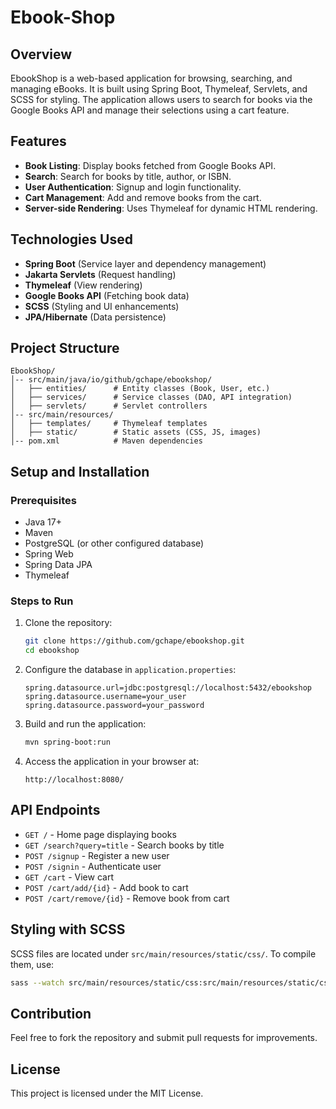 # Ebook-Shop

## Overview
EbookShop is a web-based application for browsing, searching, and managing eBooks. It is built using Spring Boot, Thymeleaf, Servlets, and SCSS for styling. The application allows users to search for books via the Google Books API and manage their selections using a cart feature.

## Features
- **Book Listing**: Display books fetched from Google Books API.
- **Search**: Search for books by title, author, or ISBN.
- **User Authentication**: Signup and login functionality.
- **Cart Management**: Add and remove books from the cart.
- **Server-side Rendering**: Uses Thymeleaf for dynamic HTML rendering.

## Technologies Used
- **Spring Boot** (Service layer and dependency management)
- **Jakarta Servlets** (Request handling)
- **Thymeleaf** (View rendering)
- **Google Books API** (Fetching book data)
- **SCSS** (Styling and UI enhancements)
- **JPA/Hibernate** (Data persistence)

## Project Structure
```
EbookShop/
│-- src/main/java/io/github/gchape/ebookshop/
│   ├── entities/      # Entity classes (Book, User, etc.)
│   ├── services/      # Service classes (DAO, API integration)
│   ├── servlets/      # Servlet controllers
│-- src/main/resources/
│   ├── templates/     # Thymeleaf templates
│   ├── static/        # Static assets (CSS, JS, images)
│-- pom.xml            # Maven dependencies
```

## Setup and Installation
### Prerequisites
- Java 17+
- Maven
- PostgreSQL (or other configured database)
- Spring Web
- Spring Data JPA
- Thymeleaf

### Steps to Run
1. Clone the repository:
   ```sh
   git clone https://github.com/gchape/ebookshop.git
   cd ebookshop
   ```
2. Configure the database in `application.properties`:
   ```properties
   spring.datasource.url=jdbc:postgresql://localhost:5432/ebookshop
   spring.datasource.username=your_user
   spring.datasource.password=your_password
   ```
3. Build and run the application:
   ```sh
   mvn spring-boot:run
   ```
4. Access the application in your browser at:
   ```
   http://localhost:8080/
   ```

## API Endpoints
- `GET /` - Home page displaying books
- `GET /search?query=title` - Search books by title
- `POST /signup` - Register a new user
- `POST /signin` - Authenticate user
- `GET /cart` - View cart
- `POST /cart/add/{id}` - Add book to cart
- `POST /cart/remove/{id}` - Remove book from cart

## Styling with SCSS
SCSS files are located under `src/main/resources/static/css/`. To compile them, use:
```sh
sass --watch src/main/resources/static/css:src/main/resources/static/css
```

## Contribution
Feel free to fork the repository and submit pull requests for improvements.

## License
This project is licensed under the MIT License.

